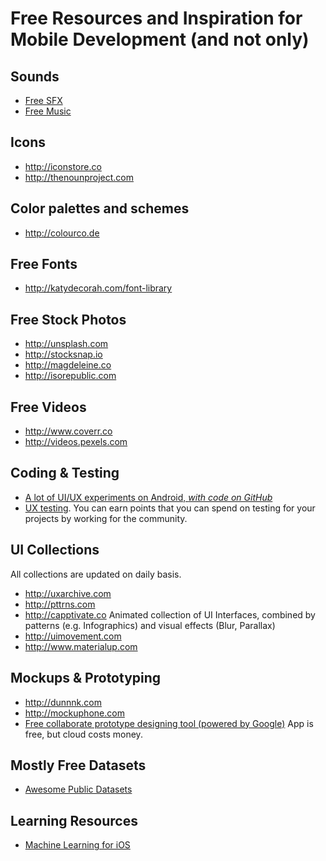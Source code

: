 # Free Resources and Inspiration for Mobile Development (and not only)

Sounds
--
* [Free SFX](http://freesound.org)
* [Free Music](http://incompetech.com/music/)

Icons
--
* http://iconstore.co
* http://thenounproject.com


Color palettes and schemes
--
* http://colourco.de 

Free Fonts
--
* http://katydecorah.com/font-library

Free Stock Photos
--
* http://unsplash.com
* http://stocksnap.io
* http://magdeleine.co
* http://isorepublic.com

Free Videos
--
* http://www.coverr.co
* http://videos.pexels.com

Coding & Testing
--
* [A lot of UI/UX experiments on Android, *with code on GitHub*](http://www.androidexperiments.com)
* [UX testing](https://usabilityhub.com). You can earn points that you can spend on testing for your projects by working for the community.

UI Collections
--
All collections are updated on daily basis.
* http://uxarchive.com
* http://pttrns.com
* http://capptivate.co Animated collection of UI Interfaces, combined by patterns (e.g. Infographics) and visual effects (Blur, Parallax)
* http://uimovement.com
* http://www.materialup.com

Mockups & Prototyping
--
* http://dunnnk.com
* http://mockuphone.com
* [Free collaborate prototype designing tool (powered by Google)](www.pixate.com) App is free, but cloud costs money. 

Mostly Free Datasets
--
* [Awesome Public Datasets](https://github.com/caesar0301/awesome-public-datasets)

Learning Resources
--
* [Machine Learning for iOS](https://github.com/alexsosn/iOS_ML)
